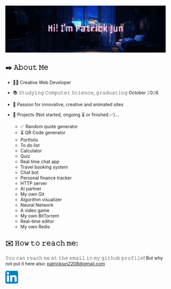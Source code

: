 [<img src="https://raw.githubusercontent.com/aoyo-jun/aoyo-jun/main/intro.gif" alt="Hi! I'm Patrick Jun" title="👋 Hi there! I'm Patrick Jun"/>](https://github.com/aoyo-jun)

## ✒️ 𝙰𝚋𝚘𝚞𝚝 𝙼𝚎

- 👨‍💻 Creative Web Developer
- 📚 𝚂𝚝𝚞𝚍𝚢𝚒𝚗𝚐 𝙲𝚘𝚖𝚙𝚞𝚝𝚎𝚛 𝚂𝚌𝚒𝚎𝚗𝚌𝚎, 𝚐𝚛𝚊𝚍𝚞𝚊𝚝𝚒𝚗𝚐 October 𝟸0𝟸6
- 🔅 Passion for innovative, creative and animated sites

- 📖 Projects (Not started, ongoing ⏳ or finished ✅)...
  - ✅ Random quote generator
  - ⏳ QR Code generator
  - Portfolio
  - To do list
  - Calculator
  - Quiz
  - Real time chat app
  - Travel booking system
  - Chat bot
  - Personal finance tracker
  - HTTP server
  - AI partner
  - My own Git
  - Algorithm visualizer
  - Neural Network
  - A video game
  - My own BitTorrent
  - Real-time editor
  - My own Redis

## ✉️ 𝙷𝚘𝚠 𝚝𝚘 𝚛𝚎𝚊𝚌𝚑 𝚖𝚎:

𝚈𝚘𝚞 𝚌𝚊𝚗 𝚛𝚎𝚊𝚌𝚑 𝚖𝚎 𝚊𝚝 𝚝𝚑𝚎 𝚎𝚖𝚊𝚒𝚕 𝚒𝚗 𝚖𝚢 𝚐𝚒𝚝𝚑𝚞𝚋 𝚙𝚛𝚘𝚏𝚒𝚕𝚎! But why not put it here also:
<a href="mailto: patrickjun2208@gmail.com" >patrickjun2208@gmail.com</a>

[<img src="https://raw.githubusercontent.com/aoyo-jun/aoyo-jun/main/linkedin.png" height="40em" align="center" alt="Follow me on LinkedIn" title="Follow me on LinkedIn"/>](https://www.linkedin.com/in/patrick-jun-miyaura-ihy/)
